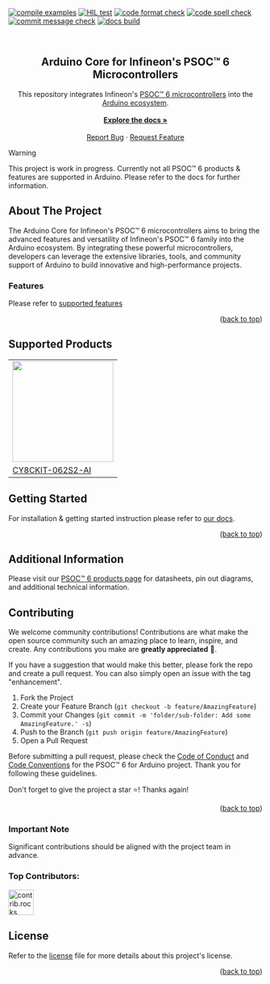 <a id="readme-top"></a>

<!-- PROJECT SHIELDS -->
[![compile examples](https://github.com/Infineon/arduino-core-psoc6/actions/workflows/compile-examples.yml/badge.svg)](https://github.com/Infineon/arduino-core-psoc6/actions/workflows/compile-examples.yml)
[![HIL test](https://github.com/Infineon/arduino-core-psoc6/actions/workflows/hil_unity_checks.yml/badge.svg)](https://github.com/Infineon/arduino-core-psoc6/actions/workflows/hil_unity_checks.yml)
[![code format check](https://github.com/Infineon/arduino-core-psoc6/actions/workflows/code_formatting.yml/badge.svg)](https://github.com/Infineon/arduino-core-psoc6/actions/workflows/code_formatting.yml)
[![code spell check](https://github.com/Infineon/arduino-core-psoc6/actions/workflows/codespell.yml/badge.svg)](https://github.com/Infineon/arduino-core-psoc6/actions/workflows/codespell.yml)
[![commit message check](https://github.com/Infineon/arduino-core-psoc6/actions/workflows/commit_formatting.yml/badge.svg)](https://github.com/Infineon/arduino-core-psoc6/actions/workflows/commit_formatting.yml)
[![docs build](https://readthedocs.org/projects/arduino-core-psoc6/badge/?version=latest)](https://arduino-core-psoc6.readthedocs.io/en/latest/?badge=latest)

<!-- PROJECT LOGO -->
<br />
<h2 align="center">Arduino Core for Infineon's PSOC™ 6 Microcontrollers</h2>

  <p align="center">
    This repository integrates Infineon's <a href="https://www.infineon.com/cms/en/product/microcontroller/32-bit-psoc-arm-cortex-microcontroller/psoc-6-32-bit-arm-cortex-m4-mcu/">PSOC™ 6 microcontrollers</a> into the <a href="https://www.arduino.cc/en/main/software">Arduino ecosystem</a>.
    <br />
    <br />
    <a href="https://arduino-core-psoc6.readthedocs.io/en/latest/"><strong>Explore the docs »</strong></a>
    <br />
    <br />
    <a href="https://github.com/Infineon/arduino-core-psoc6/issues/new?labels=bug&template=bug_report.md">Report Bug</a>
    ·
    <a href="https://github.com/Infineon/arduino-core-psoc6/issues/new?labels=enhancement&template=feature_request.md">Request Feature</a>
   <br />
  </p>
</div>


> [!WARNING]  
> This project is work in progress. Currently not all PSOC™ 6 products & features are supported in Arduino. Please refer to the docs for further information.


<!-- ABOUT THE PROJECT -->
## About The Project

The Arduino Core for Infineon's PSOC™ 6 microcontrollers aims to bring the advanced features and versatility of Infineon's PSOC™ 6 family into the Arduino ecosystem. By integrating these powerful microcontrollers, developers can leverage the extensive libraries, tools, and community support of Arduino to build innovative and high-performance projects.

### Features

Please refer to [supported features](https://arduino-core-psoc6.readthedocs.io/en/latest/supported-features.html)

<p align="right">(<a href="#readme-top">back to top</a>)</p>

## Supported Products

<table>
    <tr>
        <td><img src="https://www.infineon.com/export/sites/default/media/products/Microcontrollers/XMC/CY8CKIT-062S2-AI_KIT.png_2013019694.png" width=200></td>
    </tr>
    <tr>
        <td style="test-align : center"><a href="https://www.infineon.com/cms/en/product/evaluation-boards/cy8ckit-062s2-ai/">CY8CKIT-062S2-AI</a></td>
    </tr>
</table>

## Getting Started

For installation & getting started instruction please refer to [our docs](https://arduino-core-psoc6.readthedocs.io/en/latest/).

<p align="right">(<a href="#readme-top">back to top</a>)</p>

## Additional Information

Please visit our [PSOC™ 6 products page](https://www.infineon.com/cms/en/product/microcontroller/32-bit-psoc-arm-cortex-microcontroller/psoc-6-32-bit-arm-cortex-m4-mcu/) for datasheets, pin out diagrams, and additional technical information.

## Contributing

We welcome community contributions! Contributions are what make the open source community such an amazing place to learn, inspire, and create. Any contributions you make are **greatly appreciated** 👐.

If you have a suggestion that would make this better, please fork the repo and create a pull request. You can also simply open an issue with the tag "enhancement".

1. Fork the Project
2. Create your Feature Branch (`git checkout -b feature/AmazingFeature`)
3. Commit your Changes (`git commit -m 'folder/sub-folder: Add some AmazingFeature.' -s`)
4. Push to the Branch (`git push origin feature/AmazingFeature`)
5. Open a Pull Request

Before submitting a pull request, please check the  [Code of Conduct](https://github.com/Infineon/arduino-core-psoc6/blob/main/CODE_OF_CONDUCT.md) and [Code Conventions](https://github.com/Infineon/arduino-core-psoc6/blob/main/CODE_CONVENTIONS.md) for the PSOC™ 6 for Arduino project. Thank you for following these guidelines.

Don't forget to give the project a star :star:! Thanks again!

<p align="right">(<a href="#readme-top">back to top</a>)</p>

### Important Note

Significant contributions should be aligned with the project team in advance.

### Top Contributors:

<a href="https://github.com/Infineon/arduino-core-psoc6/graphs/contributors">
  <img src="https://contrib.rocks/image?repo=Infineon/arduino-core-psoc6" alt="contrib.rocks image" width="50" />
</a>

## License
Refer to the [license](LICENSE.md) file for more details about this project's license.

<p align="right">(<a href="#readme-top">back to top</a>)</p>
